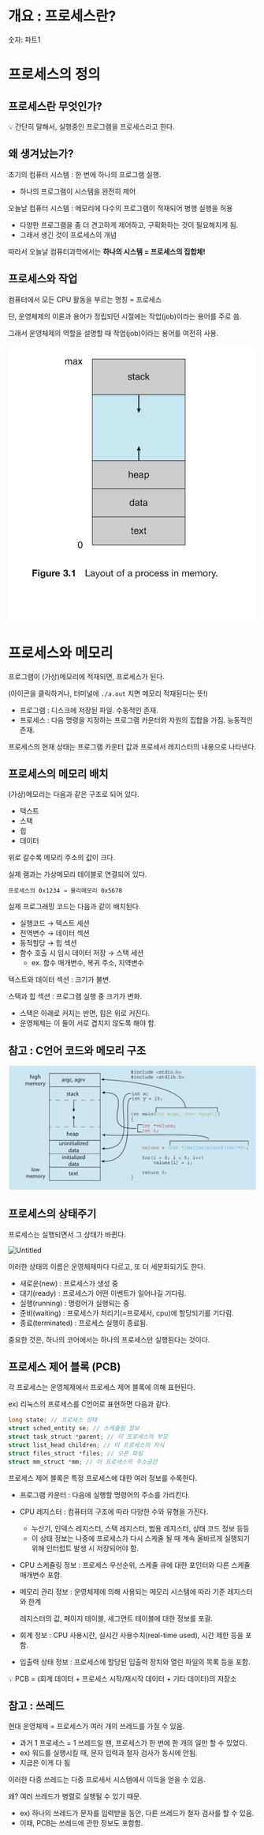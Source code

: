 # 개요 : 프로세스란?

숫자: 파트1

# 프로세스의 정의

## 프로세스란 무엇인가?

<aside>
💡 간단히 말해서, 실행중인 프로그램을 프로세스라고 한다.

</aside>

## 왜 생겨났는가?

초기의 컴퓨터 시스템 : 한 번에 하나의 프로그램 실행.

- 하나의 프로그램이 시스템을 완전히 제어

오늘날 컴퓨터 시스템 : 메모리에 다수의 프로그램이 적재되어 병행 실행을 허용

- 다양한 프로그램을 좀 더 견고하게 제어하고, 구획화하는 것이 필요해지게 됨.
- 그래서 생긴 것이 프로세스의 개념

따라서 오늘날 컴퓨터과학에서는 **하나의 시스템 = 프로세스의 집합체!**

## 프로세스와 작업

컴퓨터에서 모든 CPU 활동을 부르는 명칭 = 프로세스

단, 운영체제의 이론과 용어가 정립되던 시절에는 작업(job)이라는 용어를 주로 씀.

그래서 운영체제의 역할을 설명할 때 작업(job)이라는 용어를 여전히 사용.

![Untitled](./참고파일/3-1-1.png)

# 프로세스와 메모리

프로그램이 (가상)메모리에 적재되면, 프로세스가 된다.

(아이콘을 클릭하거나, 터미널에 `./a.out` 치면 메모리 적재된다는 뜻!)

- 프로그램 : 디스크에 저장된 파일. 수동적인 존재.
- 프로세스 : 다음 명령을 지정하는 프로그램 카운터와 자원의 집합을 가짐. 능동적인 존재.

프로세스의 현재 상태는 프로그램 카운터 값과 프로세서 레지스터의 내용으로 나타낸다.

## 프로세스의 메모리 배치

(가상)메모리는 다음과 같은 구조로 되어 있다.

- 텍스트
- 스택
- 힙
- 데이터

위로 갈수록 메모리 주소의 값이 크다.

실제 램과는 가상메모리 테이블로 연결되어 있다.

`프로세스의 0x1234 → 물리메모리 0x5678`

실제 프로그래밍 코드는 다음과 같이 배치된다.

- 실행코드 → 텍스트 세션
- 전역변수 → 데이터 섹션
- 동적할당 → 힙 섹션
- 함수 호출 시 임시 데이터 저장 → 스택 세션
    - ex. 함수 매개변수, 복귀 주소, 지역변수

텍스트와 데이터 섹션 : 크기가 불변.

스택과 힙 섹션 : 프로그램 실행 중 크기가 변화. 

- 스택은 아래로 커지는 반면, 힙은 위로 커진다.
- 운영체제는 이 둘이 서로 겹치지 않도록 해야 함.

## 참고 : C언어 코드와 메모리 구조

![Untitled](./참고파일/3-1-2.png)

## 프로세스의 상태주기

프로세스는 실행되면서 그 상태가 바뀐다.

![Untitled](../참고파일/3-1-3.png)

이러한 상태의 이름은 운영체제마다 다르고, 또 더 세분화되기도 한다.

- 새로운(new) : 프로세스가 생성 중
- 대기(ready) : 프로세스가 어떤 이벤트가 일어나길 기다림.
- 실행(running) : 명령어가 실행되는 중
- 준비(waiting) : 프로세스가 처리기(=프로세서, cpu)에 할당되기를 기다림.
- 종료(terminated) : 프로세스 실행이 종료됨.

중요한 것은, 하나의 코어에서는 하나의 프로세스만 실행된다는 것이다.

## 프로세스 제어 블록 (PCB)

각 프로세스는 운영체제에서 프로세스 제어 블록에 의해 표현된다.

ex) 리눅스의 프로세스를 C언어로 표현하면 다음과 같다.

```c
long state; // 프로세스 상태
struct sched_entity se; // 스케쥴링 정보
struct task_struct *parent; // 이 프로세스의 부모
struct list_head children; // 이 프로세스의 자식
struct files_struct *files; // 오픈 파일
struct mm_struct *mm; // 이 프로세스의 주소공간
```

프로세스 제어 블록은 특정 프로세스에 대한 여러 정보를 수록한다.

- 프로그램 카운터 : 다음에 실행할 명령어의 주소를 가리킨다.
- CPU 레지스터 : 컴퓨터의 구조에 따라 다양한 수와 유형을 가진다.
    - 누산기, 인덱스 레지스터, 스택 레지스터, 범용 레지스터, 상태 코드 정보 등등
    - 이 상태 정보는 나중에 프로세스가 다시 스케줄 될 때 계속 올바르게 실행되기
    위해 인터럽트 발생 시 저장되어야 함.
- CPU 스케쥴링 정보 : 프로세스 우선순위, 스케줄 큐에 대한 포인터와 다른 스케쥴 매개변수 포함.
- 메모리 관리 정보 : 운영체제에 의해 사용되는 메모리 시스템에 따라 기준 레지스터와 한계
    
    레지스터의 값, 페이지 테이블, 세그먼트 테이블에 대한 정보를 포괄.
    
- 회계 정보 : CPU 사용시간, 실시간 사용수치(real-time used), 시간 제한 등을 포함.
- 입출력 상태 정보 : 프로세스에 할당된 입출력 장치와 열린 파일의 목록 등을 포함.

<aside>
💡 PCB = (회계 데이터 + 프로세스 시작/재시작 데이터 + 기타 데이터)의 저장소

</aside>

## 참고 : 쓰레드

현대 운영체제 = 프로세스가 여러 개의 쓰레드를 가질 수 있음.

- 과거 1 프로세스 = 1 쓰레드일 땐, 프로세스가 한 번에 한 개의 일만 할 수 있었다.
- ex) 워드를 실행시킬 때, 문자 입력과 철자 검사가 동시에 안됨.
- 지금은 이게 다 됨

이러한 다중 쓰레드는 다중 프로세서 시스템에서 이득을 얻을 수 있음.

왜? 여러 쓰레드가 병렬로 실행될 수 있기 때문.

- ex) 하나의 쓰레드가 문자를 입력받을 동안, 다른 쓰레드가 철자 검사를 할 수 있음.
- 이때, PCB는 쓰레드에 관한 정보도 포함함.